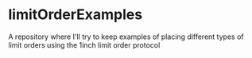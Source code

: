 # limitOrderExamples
A repository where I'll try to keep examples of placing different types of limit orders using the 1inch limit order protocol
